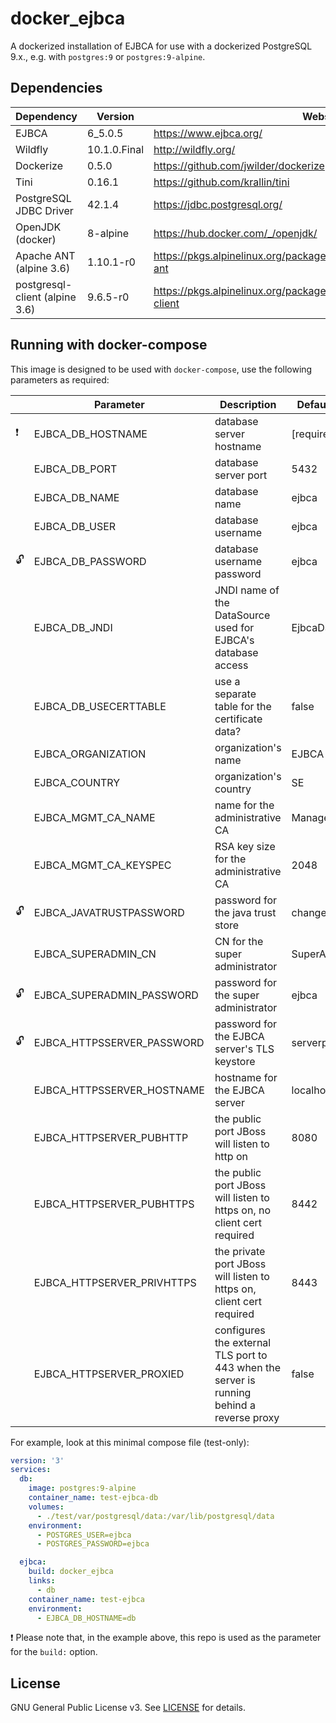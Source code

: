# docker_ejbca
A dockerized installation of EJBCA for use with a dockerized PostgreSQL 9.x., e.g. with `postgres:9` or `postgres:9-alpine`.

## Dependencies
|Dependency|Version|Website|
|-|-|-|
|EJBCA|6_5.0.5|https://www.ejbca.org/|
|Wildfly|10.1.0.Final|http://wildfly.org/|
|Dockerize|0.5.0|https://github.com/jwilder/dockerize|
|Tini|0.16.1|https://github.com/krallin/tini|
|PostgreSQL JDBC Driver|42.1.4|https://jdbc.postgresql.org/|
|OpenJDK (docker)|8-alpine|https://hub.docker.com/_/openjdk/|
|Apache ANT (alpine 3.6)|1.10.1-r0|https://pkgs.alpinelinux.org/package/v3.6/community/x86_64/apache-ant|
|postgresql-client (alpine 3.6)|9.6.5-r0|https://pkgs.alpinelinux.org/package/v3.6/main/x86_64/postgresql-client|

## Running with docker-compose
This image is designed to be used with `docker-compose`, use the following parameters as required:

||Parameter|Description|Default value|
|-|-|-|-|
|:exclamation:|EJBCA_DB_HOSTNAME|database server hostname|[required]|
||EJBCA_DB_PORT|database server port|5432|
||EJBCA_DB_NAME|database name|ejbca|
||EJBCA_DB_USER|database username|ejbca|
|:unlock:|EJBCA_DB_PASSWORD|database username password|ejbca|
||EJBCA_DB_JNDI|JNDI name of the DataSource used for EJBCA's database access|EjbcaDS|
||EJBCA_DB_USECERTTABLE|use a separate table for the certificate data?|false|
||EJBCA_ORGANIZATION|organization's name|EJBCA Sample|
||EJBCA_COUNTRY|organization's country|SE|
||EJBCA_MGMT_CA_NAME|name for the administrative CA|ManagementCA|
||EJBCA_MGMT_CA_KEYSPEC|RSA key size for the administrative CA|2048|
|:unlock:|EJBCA_JAVATRUSTPASSWORD|password for the java trust store|changeit|
||EJBCA_SUPERADMIN_CN|CN for the super administrator|SuperAdmin|
|:unlock:|EJBCA_SUPERADMIN_PASSWORD|password for the super administrator|ejbca|
|:unlock:|EJBCA_HTTPSSERVER_PASSWORD|password for the EJBCA server's TLS keystore|serverpwd|
||EJBCA_HTTPSSERVER_HOSTNAME|hostname for the EJBCA server|localhost|
||EJBCA_HTTPSERVER_PUBHTTP|the public port JBoss will listen to http on|8080|
||EJBCA_HTTPSERVER_PUBHTTPS|the public port JBoss will listen to https on, no client cert required|8442|
||EJBCA_HTTPSERVER_PRIVHTTPS|the private port JBoss will listen to https on, client cert required|8443|
||EJBCA_HTTPSERVER_PROXIED|configures the external TLS port to 443 when the server is running behind a reverse proxy|false|

For example, look at this minimal compose file (test-only):
```yml
version: '3'
services:
  db:
    image: postgres:9-alpine
    container_name: test-ejbca-db
    volumes:
      - ./test/var/postgresql/data:/var/lib/postgresql/data
    environment:
      - POSTGRES_USER=ejbca
      - POSTGRES_PASSWORD=ejbca

  ejbca:
    build: docker_ejbca
    links:
      - db
    container_name: test-ejbca
    environment:
      - EJBCA_DB_HOSTNAME=db
```

:exclamation: Please note that, in the example above, this repo is used as the parameter for the `build:` option.

## License
GNU General Public License v3. See [LICENSE](./LICENSE) for details.
